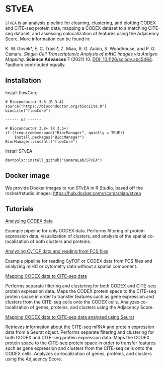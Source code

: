 # STvEA

```STvEA``` is an analysis pipeline for cleaning, clustering, and plotting CODEX and CITE-seq protein data, mapping a CODEX dataset to a matching CITE-seq dataset, and assessing colocalization of features using the Adjacency Score. More information can be found in:

K. W. Govek*, E. C. Troisi*, Z. Miao, R. G. Aubin, S. Woodhouse, and P. G. Cámara. _Single-Cell Transcriptomic Analysis of mIHC Images via Antigen Mapping_. **Science Advances** 7 (2021) 10. [DOI: 10.1126/sciadv.abc5464](https://doi.org/10.1126/sciadv.abc5464). *authors contributed equally.

## Installation
Install flowCore
```
# Bioconductor 3.6 (R 3.4)
source("https://bioconductor.org/biocLite.R")
biocLite("flowCore")

------ or ------

# Bioconductor 3.8+ (R 3.5+)
if (!requireNamespace("BiocManager", quietly = TRUE))
    install.packages("BiocManager")
BiocManager::install("flowCore")
```
Install STvEA
```
devtools::install_github("CamaraLab/STvEA")
```
## Docker image
We provide Docker images to run STvEA in R Studio, based off the rocker/rstudio images:
https://hub.docker.com/r/camaralab/stvea

## Tutorials

[Analyzing CODEX data](https://github.com/CamaraLab/STvEA/tree/master/examples/codex_tutorial.md)

Example pipeline for only CODEX data. Performs filtering of protein expression data, visualization of clusters, and analysis of the spatial co-localization of both clusters and proteins.

[Analyzing CyTOF data and reading from FCS files](https://github.com/CamaraLab/STvEA/tree/master/examples/cytof_tutorial.md)

Example pipeline for reading CyTOF or CODEX data from FCS files and analyzing mIHC or cytometry data without a spatial component.

[Mapping CODEX data to CITE-seq data](https://github.com/CamaraLab/STvEA/tree/master/examples/mapping_tutorial.md)

Performs separate filtering and clustering for both CODEX and CITE-seq protein expression data. Maps the CODEX protein space to the CITE-seq protein space in order to transfer features such as gene expression and clusters from the CITE-seq cells onto the CODEX cells. Analyzes co-localization of genes, proteins, and clusters using the Adjacency Score.

[Mapping CODEX data to CITE-seq data analyzed using Seurat](https://github.com/CamaraLab/STvEA/tree/master/examples/seurat_tutorial.md)

Retrieves information about the CITE-seq mRNA and protein expression data from a Seurat object. Performs separate filtering and clustering for both CODEX and CITE-seq protein expression data. Maps the CODEX protein space to the CITE-seq protein space in order to transfer features such as gene expression and clusters from the CITE-seq cells onto the CODEX cells. Analyzes co-localization of genes, proteins, and clusters using the Adjacency Score.
